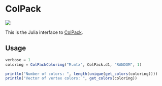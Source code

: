 # ColPack
[![][build-stable-img]][build-url]

This is the Julia interface to [ColPack](https://github.com/CSCsw/ColPack).

## Usage
```julia
verbose = 1
coloring = ColPackColoring("M.mtx", ColPack.d1, "RANDOM", 1)

println("Number of colors: ", length(unique(get_colors(coloring))))
println("Vector of vertex colors: ", get_colors(coloring))
```
[build-url]: https://github.com/michel2323/ColPack.jl/actions?query=workflow

[build-stable-img]: https://github.com/michel2323/ColPack.jl/workflows/Run%20tests/badge.svg?branch=master